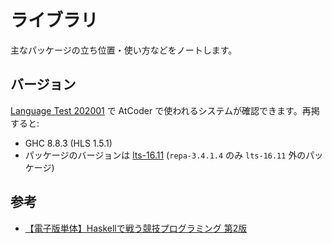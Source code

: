 # ライブラリ

主なパッケージの立ち位置・使い方などをノートします。

## バージョン

[Language Test 202001](https://atcoder.jp/contests/language-test-202001) で AtCoder で使われるシステムが確認できます。再掲すると:

- GHC 8.8.3 (HLS 1.5.1)
- パッケージのバージョンは [lts-16.11] (`repa-3.4.1.4` のみ `lts-16.11` 外のパッケージ)

[lts-16.11]: https://www.stackage.org/lts-16.11

## 参考

- [【電子版単体】Haskellで戦う競技プログラミング 第2版](https://booth.pm/ja/items/1577541)


